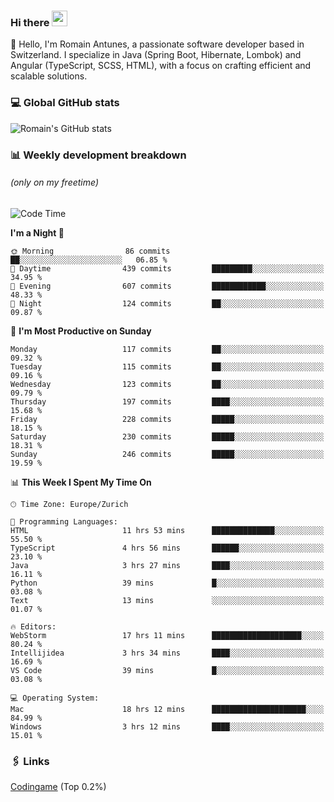 ### Hi there <img src="https://media.giphy.com/media/hvRJCLFzcasrR4ia7z/giphy.gif" width="25px" height="25px">

👋 Hello, I'm Romain Antunes, a passionate software developer based in Switzerland. I specialize in Java (Spring Boot, Hibernate, Lombok) and Angular (TypeScript, SCSS, HTML), with a focus on crafting efficient and scalable solutions.

### 💻 Global GitHub stats
![Romain's GitHub stats](https://github-readme-streak-stats.herokuapp.com/?user=romainantunes&theme=dark)


### 📊 Weekly development breakdown 
###### *(only on my freetime)*

<!--START_SECTION:wakastats-->
![Code Time](http://img.shields.io/badge/Code%20Time-1%2C744%20hrs%203%20mins-blue)

**I'm a Night 🦉** 

```text
🌞 Morning                86 commits          ██░░░░░░░░░░░░░░░░░░░░░░░   06.85 % 
🌆 Daytime                439 commits         █████████░░░░░░░░░░░░░░░░   34.95 % 
🌃 Evening                607 commits         ████████████░░░░░░░░░░░░░   48.33 % 
🌙 Night                  124 commits         ██░░░░░░░░░░░░░░░░░░░░░░░   09.87 % 
```
📅 **I'm Most Productive on Sunday** 

```text
Monday                   117 commits         ██░░░░░░░░░░░░░░░░░░░░░░░   09.32 % 
Tuesday                  115 commits         ██░░░░░░░░░░░░░░░░░░░░░░░   09.16 % 
Wednesday                123 commits         ██░░░░░░░░░░░░░░░░░░░░░░░   09.79 % 
Thursday                 197 commits         ████░░░░░░░░░░░░░░░░░░░░░   15.68 % 
Friday                   228 commits         █████░░░░░░░░░░░░░░░░░░░░   18.15 % 
Saturday                 230 commits         █████░░░░░░░░░░░░░░░░░░░░   18.31 % 
Sunday                   246 commits         █████░░░░░░░░░░░░░░░░░░░░   19.59 % 
```


📊 **This Week I Spent My Time On** 

```text
🕑︎ Time Zone: Europe/Zurich

💬 Programming Languages: 
HTML                     11 hrs 53 mins      ██████████████░░░░░░░░░░░   55.50 % 
TypeScript               4 hrs 56 mins       ██████░░░░░░░░░░░░░░░░░░░   23.10 % 
Java                     3 hrs 27 mins       ████░░░░░░░░░░░░░░░░░░░░░   16.11 % 
Python                   39 mins             █░░░░░░░░░░░░░░░░░░░░░░░░   03.08 % 
Text                     13 mins             ░░░░░░░░░░░░░░░░░░░░░░░░░   01.07 % 

🔥 Editors: 
WebStorm                 17 hrs 11 mins      ████████████████████░░░░░   80.24 % 
Intellijidea             3 hrs 34 mins       ████░░░░░░░░░░░░░░░░░░░░░   16.69 % 
VS Code                  39 mins             █░░░░░░░░░░░░░░░░░░░░░░░░   03.08 % 

💻 Operating System: 
Mac                      18 hrs 12 mins      █████████████████████░░░░   84.99 % 
Windows                  3 hrs 12 mins       ████░░░░░░░░░░░░░░░░░░░░░   15.01 % 
```


<!--END_SECTION:wakastats-->

### 🖇 Links

[Codingame](https://www.codingame.com/profile/defc3ee5279aecc1bb6114e1f994ea9b3325423) (Top 0.2%)
